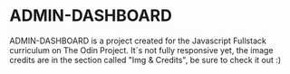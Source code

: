 # ADMIN-DASHBOARD
ADMIN-DASHBOARD is a project created for the Javascript Fullstack curriculum on The Odin Project.
It´s not fully responsive yet, the image credits are in the section called "Img & Credits", be sure to check it out :)
